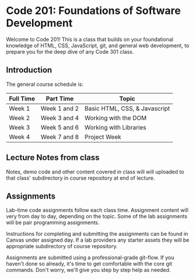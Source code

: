 # Code 201: Foundations of Software Development

Welcome to Code 201! This is a class that builds on your foundational knowledge of HTML, CSS, JavaScript, git, and general web development, to prepare you for the deep dive of any Code 301 class.

## Introduction

The general course schedule is:

| Full Time | Part Time    | Topic                         |
| --------- | ------------ | ----------------------------- |
| Week 1    | Week 1 and 2 | Basic HTML, CSS, & Javascript |
| Week 2    | Week 3 and 4 | Working with the DOM          |
| Week 3    | Week 5 and 6 | Working with Libraries        |
| Week 4    | Week 7 and 8 | Project Week                  |

## Lecture Notes from class

Notes, demo code and other content covered in class will will uploaded to that class' subdirectory in course repository at end of lecture.

## Assignments

Lab-time code assignments follow each class time. Assignment content will very from day to day, depending on the topic. Some of the lab assignments will be pair programming assignments.

Instructions for completing and submitting the assignments can be found in Canvas under assigned day. If a lab providers any starter assets they will be appropriate subdirectory of course repository.

Assignments are submitted using a professional-grade git-flow. If you haven't done so already, it's time to get comfortable with the core git commands. Don't worry, we'll give you step by step help as needed.
